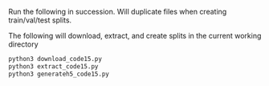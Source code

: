 Run the following in succession. Will duplicate files when creating train/val/test splits.

The following will download, extract, and create splits in the current working directory

```bash
python3 download_code15.py
python3 extract_code15.py
python3 generateh5_code15.py
```
